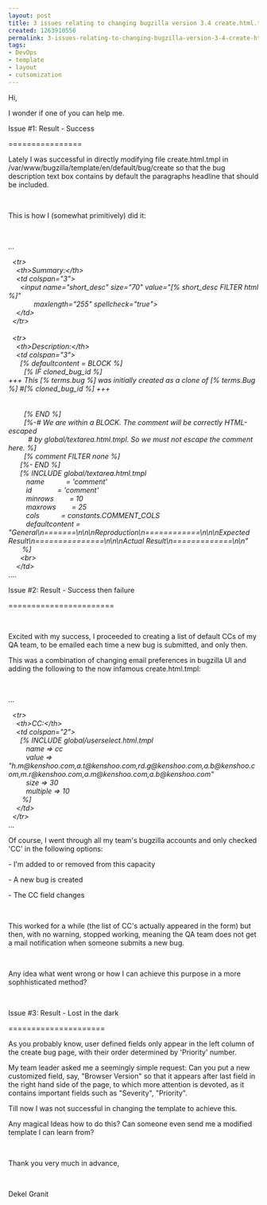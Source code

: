 ```yaml
---
layout: post
title: 3 issues relating to changing bugzilla version 3.4 create.html.tmpl in /var/www/bugzilla/template/en/default/bug/create
created: 1263910556
permalink: 3-issues-relating-to-changing-bugzilla-version-3-4-create-html-tmpl-in-var-www-bugzilla-template-en-default-bug-create
tags:
- DevOps
- template
- layout
- cutsomization
---
```

<p>Hi,</p>
<p>I wonder if one of you can help me.</p>
<p>Issue #1: Result - Success</p>
<p>================</p>
<p>Lately I was successful in directly modifying file create.html.tmpl in /var/www/bugzilla/template/en/default/bug/create so that the bug description text box contains by default the paragraphs headline that should be included.</p>
<p>&nbsp;</p>
<p>This is how I (somewhat primitively) did it:</p>
<p>&nbsp;</p>
<p><em>... </em></p>
<p><em>&nbsp; &lt;tr&gt;<br />
&nbsp;&nbsp;&nbsp; &lt;th&gt;Summary:&lt;/th&gt;<br />
&nbsp;&nbsp;&nbsp; &lt;td colspan=&quot;3&quot;&gt;<br />
&nbsp;&nbsp;&nbsp;&nbsp;&nbsp; &lt;input name=&quot;short_desc&quot; size=&quot;70&quot; value=&quot;[% short_desc FILTER html %]&quot;<br />
&nbsp;&nbsp;&nbsp;&nbsp;&nbsp;&nbsp;&nbsp;&nbsp;&nbsp;&nbsp;&nbsp;&nbsp; maxlength=&quot;255&quot; spellcheck=&quot;true&quot;&gt;<br />
&nbsp;&nbsp;&nbsp; &lt;/td&gt;<br />
&nbsp; &lt;/tr&gt;<br />
<br />
&nbsp; &lt;tr&gt;<br />
&nbsp;&nbsp;&nbsp; &lt;th&gt;Description:&lt;/th&gt;<br />
&nbsp;&nbsp;&nbsp; &lt;td colspan=&quot;3&quot;&gt;<br />
&nbsp;&nbsp;&nbsp;&nbsp;&nbsp; [% defaultcontent = BLOCK %]<br />
&nbsp;&nbsp;&nbsp;&nbsp;&nbsp;&nbsp;&nbsp; [% IF cloned_bug_id %]<br />
+++ This [% terms.bug %] was initially created as a clone of [% terms.Bug %] #[% cloned_bug_id %] +++<br />
<br />
<br />
&nbsp;&nbsp;&nbsp;&nbsp;&nbsp;&nbsp;&nbsp; [% END %]<br />
&nbsp;&nbsp;&nbsp;&nbsp;&nbsp;&nbsp;&nbsp; [%-# We are within a BLOCK. The comment will be correctly HTML-escaped<br />
&nbsp;&nbsp;&nbsp;&nbsp;&nbsp;&nbsp;&nbsp;&nbsp;&nbsp; # by global/textarea.html.tmpl. So we must not escape the comment here. %]<br />
&nbsp;&nbsp;&nbsp;&nbsp;&nbsp;&nbsp;&nbsp; [% comment FILTER none %]<br />
&nbsp;&nbsp;&nbsp;&nbsp;&nbsp; [%- END %]<br />
&nbsp;&nbsp;&nbsp;&nbsp;&nbsp; [% INCLUDE global/textarea.html.tmpl<br />
&nbsp;&nbsp;&nbsp;&nbsp;&nbsp;&nbsp;&nbsp;&nbsp; name&nbsp;&nbsp;&nbsp;&nbsp;&nbsp;&nbsp;&nbsp;&nbsp;&nbsp;&nbsp; = 'comment'<br />
&nbsp;&nbsp;&nbsp;&nbsp;&nbsp;&nbsp;&nbsp;&nbsp; id&nbsp;&nbsp;&nbsp;&nbsp;&nbsp;&nbsp;&nbsp;&nbsp;&nbsp;&nbsp;&nbsp;&nbsp; = 'comment'<br />
&nbsp;&nbsp;&nbsp;&nbsp;&nbsp;&nbsp;&nbsp;&nbsp; minrows&nbsp;&nbsp;&nbsp;&nbsp;&nbsp;&nbsp;&nbsp; = 10<br />
&nbsp;&nbsp;&nbsp;&nbsp;&nbsp;&nbsp;&nbsp;&nbsp; maxrows&nbsp;&nbsp;&nbsp;&nbsp;&nbsp;&nbsp;&nbsp; = 25<br />
&nbsp;&nbsp;&nbsp;&nbsp;&nbsp;&nbsp;&nbsp;&nbsp; cols&nbsp;&nbsp;&nbsp;&nbsp;&nbsp;&nbsp;&nbsp;&nbsp;&nbsp;&nbsp; = constants.COMMENT_COLS<br />
&nbsp;&nbsp;&nbsp;&nbsp;&nbsp;&nbsp;&nbsp;&nbsp; defaultcontent = &quot;General\n=======\n\n\nReproduction\n============\n\n\nExpected Result\n===============\n\n\nActual Result\n=============\n\n&quot;<br />
&nbsp;&nbsp;&nbsp;&nbsp;&nbsp;&nbsp; %]<br />
&nbsp;&nbsp;&nbsp;&nbsp;&nbsp; &lt;br&gt;<br />
&nbsp;&nbsp;&nbsp; &lt;/td&gt;</em><br />
....</p>
<p>Issue #2: Result - Success then failure</p>
<p>=======================</p>
<p>&nbsp;</p>
<p>Excited with my success, I proceeded to creating a list of default CCs of my QA team, to be emailed each time a new bug is submitted, and only then.</p>
<p>This was a combination of changing email preferences in bugzilla UI and adding the following to the now infamous create.html.tmpl:</p>
<p>&nbsp;</p>
<p>...</p>
<p>&nbsp; <em>&lt;tr&gt;<br />
&nbsp;&nbsp;&nbsp; &lt;th&gt;CC:&lt;/th&gt;<br />
&nbsp;&nbsp;&nbsp; &lt;td colspan=&quot;2&quot;&gt;<br />
&nbsp;&nbsp;&nbsp;&nbsp;&nbsp; [% INCLUDE global/userselect.html.tmpl<br />
&nbsp;&nbsp;&nbsp;&nbsp;&nbsp;&nbsp;&nbsp;&nbsp; name =&gt; cc<br />
&nbsp;&nbsp;&nbsp;&nbsp;&nbsp;&nbsp;&nbsp;&nbsp; value =&gt; &quot;h.m@kenshoo.com,a.t@kenshoo.com,rd.g@kenshoo.com,a.b@kenshoo.com,m.r@kenshoo.com,a.m@kenshoo.com,a.b@kenshoo.com&quot;<br />
&nbsp;&nbsp;&nbsp;&nbsp;&nbsp;&nbsp;&nbsp;&nbsp; size =&gt; 30<br />
&nbsp;&nbsp;&nbsp;&nbsp;&nbsp;&nbsp;&nbsp;&nbsp; multiple =&gt; 10<br />
&nbsp;&nbsp;&nbsp;&nbsp;&nbsp;&nbsp; %]<br />
&nbsp;&nbsp;&nbsp; &lt;/td&gt;<br />
&nbsp; &lt;/tr&gt;</em><br />
...</p>
<p>Of course, I went through all my team's bugzilla accounts and only checked 'CC' in the following options:</p>
<p>-                 I'm added to or removed from this capacity</p>
<p>-                 A new bug is created</p>
<p>-                 The CC field changes</p>
<p>&nbsp;</p>
<p>This worked for a while (the list of CC's actually appeared in the form) but then, with no warning, stopped working, meaning the QA team does not get a mail notification when someone submits a new bug.</p>
<p>&nbsp;</p>
<p>Any idea what went wrong or how I can achieve this purpose in a more sophhisticated method?</p>
<p>&nbsp;</p>
<p>Issue #3: Result - Lost in the dark</p>
<p>=====================</p>
<p>As you probably know, user defined fields only appear in the left column of the create bug page, with their order determined by 'Priority' number.</p>
<p>My team leader asked me a seemingly simple request: Can you put a new customized field, say, &quot;Browser Version&quot; so that it appears after last field in the right hand side of the page, to which more attention is devoted, as it contains important fields such as &quot;Severity&quot;, &quot;Priority&quot;.</p>
<p>Till now I was not successful in changing the template to achieve this.</p>
<p>Any magical Ideas how to do this? Can someone even send me a modified template I can learn from?</p>
<p>&nbsp;</p>
<p>Thank you very much in advance,</p>
<p>&nbsp;</p>
<p>Dekel Granit</p>
<p>&nbsp;</p>
